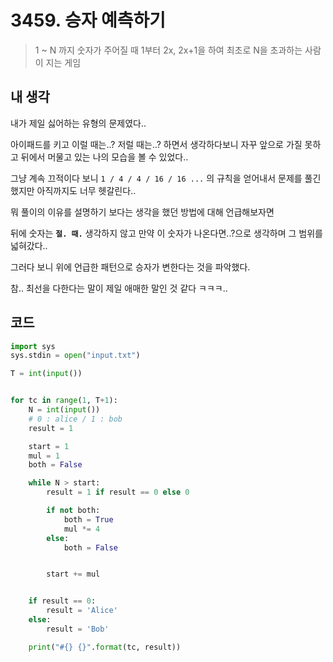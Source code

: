 # 3459. 승자 예측하기

> 1 ~ N 까지 숫자가 주어질 때 1부터 2x, 2x+1을 하여 최초로 N을 초과하는 사람이 지는 게임



## 내 생각

내가 제일 싫어하는 유형의 문제였다..

아이패드를 키고 이럴 때는..? 저럴 때는..? 하면서 생각하다보니 자꾸 앞으로 가질 못하고 뒤에서 머물고 있는 나의 모습을 볼 수 있었다..

그냥 계속 끄적이다 보니 `1 / 4 / 4 / 16 / 16 ...` 의 규칙을 얻어내서 문제를 풀긴 했지만 아직까지도 너무 헷갈린다..

뭐 풀이의 이유를 설명하기 보다는 생각을 했던 방법에 대해 언급해보자면

뒤에 숫자는 **`절. 때.`** 생각하지 않고 만약 이 숫자가 나온다면..?으로 생각하며 그 범위를 넓혀갔다..

그러다 보니 위에 언급한 패턴으로 승자가 변한다는 것을 파악했다.

참.. 최선을 다한다는 말이 제일 애매한 말인 것 같다 ㅋㅋㅋ..



## 코드

```python
import sys
sys.stdin = open("input.txt")

T = int(input())


for tc in range(1, T+1):
    N = int(input())
    # 0 : alice / 1 : bob
    result = 1

    start = 1
    mul = 1
    both = False

    while N > start:
        result = 1 if result == 0 else 0

        if not both:
            both = True
            mul *= 4
        else:
            both = False


        start += mul


    if result == 0:
        result = 'Alice'
    else:
        result = 'Bob'

    print("#{} {}".format(tc, result))
```



